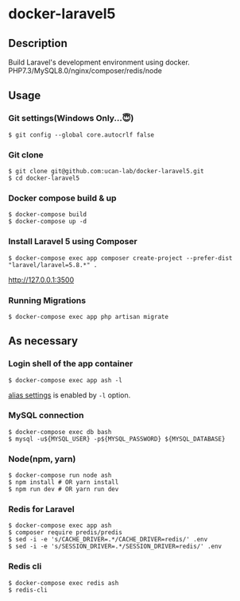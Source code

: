 # docker-laravel5

## Description

Build Laravel's development environment using docker.  
PHP7.3/MySQL8.0/nginx/composer/redis/node

## Usage

### Git settings(Windows Only...😇)

```
$ git config --global core.autocrlf false
```

### Git clone

```
$ git clone git@github.com:ucan-lab/docker-laravel5.git
$ cd docker-laravel5
```

### Docker compose build & up

```
$ docker-compose build
$ docker-compose up -d
```

### Install Laravel 5 using Composer

```
$ docker-compose exec app composer create-project --prefer-dist "laravel/laravel=5.8.*" .
```

http://127.0.0.1:3500

### Running Migrations

```
$ docker-compose exec app php artisan migrate
```

## As necessary

### Login shell of the app container

```
$ docker-compose exec app ash -l
```

[alias settings](docker/php/aliases.sh) is enabled by `-l` option.

### MySQL connection

```
$ docker-compose exec db bash
$ mysql -u${MYSQL_USER} -p${MYSQL_PASSWORD} ${MYSQL_DATABASE}
```

### Node(npm, yarn)

```
$ docker-compose run node ash
$ npm install # OR yarn install
$ npm run dev # OR yarn run dev
```

### Redis for Laravel

```
$ docker-compose exec app ash
$ composer require predis/predis
$ sed -i -e 's/CACHE_DRIVER=.*/CACHE_DRIVER=redis/' .env
$ sed -i -e 's/SESSION_DRIVER=.*/SESSION_DRIVER=redis/' .env
```

### Redis cli

```
$ docker-compose exec redis ash
$ redis-cli
```
